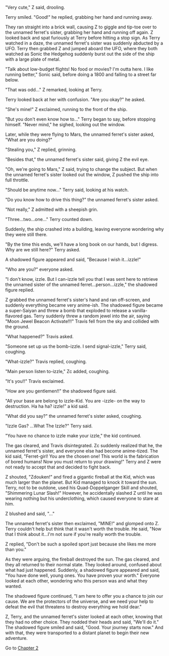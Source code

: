 "Very cute," Z said, drooling.

Terry smiled. "Good!" he replied, grabbing her hand and running away.

They ran straight into a brick wall, causing Z to giggle and tip-toe
over to the unnamed ferret's sister, grabbing her hand and running off
again. Z looked back and spat furiously at Terry before hitting a stop
sign. As Terry watched in a daze, the unnamed ferret's sister was
suddenly abducted by a UFO. Terry then grabbed Z and jumped aboard the
UFO, where they both watched as Sonic the Hedgehog suddenly burst out
the side of the ship with a large plate of metal.

"Talk about low-budget flights! No food or movies? I'm outta here. I
like running better," Sonic said, before doing a 1800 and falling to a
street far below.

"That was odd..." Z remarked, looking at Terry.

Terry looked back at her with confusion. "Are you okay?" he asked.

"She's mine!" Z exclaimed, running to the front of the ship.

"But you don't even know how to..." Terry began to say, before stopping
himself. "Never mind," he sighed, looking out the window.

Later, while they were flying to Mars, the unnamed ferret's sister
asked, "What are you doing?"

"Stealing you," Z replied, grinning.

"Besides that," the unnamed ferret's sister said, giving Z the evil eye.

"Oh, we're going to Mars," Z said, trying to change the subject. But
when the unnamed ferret's sister looked out the window, Z pushed the
ship into full throttle.

"Should be anytime now..." Terry said, looking at his watch.

"Do you know how to drive this thing?" the unnamed ferret's sister
asked.

"Not really," Z admitted with a sheepish grin.

"Three...two...one..." Terry counted down.

Suddenly, the ship crashed into a building, leaving everyone wondering
why they were still there.

"By the time this ends, we'll have a long book on our hands, but I
digress. Why are we still here?" Terry asked.

A shadowed figure appeared and said, "Because I wish it...izzle!"

"Who are you?" everyone asked.

"I don't know, izzle. But I can-izzle tell you that I was sent here to
retrieve the unnamed sister of the unnamed ferret...person...izzle," the
shadowed figure replied.

Z grabbed the unnamed ferret's sister's hand and ran off-screen, and
suddenly everything became very anime-ish. The shadowed figure became a
super-Saiyan and threw a bomb that exploded to release a
vanilla-flavored gas. Terry suddenly threw a random jewel into the air,
saying "Moon Jewel Beacon Activate!!!" Travis fell from the sky and
collided with the ground.

"What happened?" Travis asked.

"Someone set up us the bomb-izzle. I send signal-izzle," Terry said,
coughing.

"What-izzle?" Travis replied, coughing.

"Main person listen to-izzle," Zc added, coughing.

"It's you!!" Travis exclaimed.

"How are you gentlemen!!" the shadowed figure said.

"All your base are belong to izzle-Kid. You are -izzle- on the way to
destruction. Ha ha ha? izzle!" a kid said.

"What did you say?" the unnamed ferret's sister asked, coughing.

"Izzle Gas? ...What The Izzle?" Terry said.

"You have no chance to izzle make your izzle," the kid continued.

The gas cleared, and Travis disintegrated. Zc suddenly realized that he,
the unnamed ferret's sister, and everyone else had become anime-tized.
The kid said, "Ferret-girl! You are the chosen one! This world is the
fabrication of bored humans! Now you must return to your drawing!" Terry
and Z were not ready to accept that and decided to fight back.

Z shouted, "Zdouken!" and fired a gigantic fireball at the Kid, which
was much larger than the planet. But Kid managed to knock it toward the
sun. Terry, not to be outdone, used his Quad-Doppelganger Skill and
shouted, "Shimmering Lunar Slash!" However, he accidentally slashed Z
until he was wearing nothing but his underclothing, which caused
everyone to stare at him.

Z blushed and said, "..."

The unnamed ferret's sister then exclaimed, "MINE!" and glomped onto Z.
Terry couldn't help but think that it wasn't worth the trouble. He said,
"Now that I think about it...I'm not sure if you're really worth the
trouble.

Z replied, "Don't be such a spoiled sport just because she likes me more
than you."

As they were arguing, the fireball destroyed the sun. The gas cleared,
and they all returned to their normal state. They looked around,
confused about what had just happened. Suddenly, a shadowed figure
appeared and said, "You have done well, young ones. You have proven your
worth." Everyone looked at each other, wondering who this person was and
what they wanted.

The shadowed figure continued, "I am here to offer you a chance to join
our cause. We are the protectors of the universe, and we need your help
to defeat the evil that threatens to destroy everything we hold dear."

Z, Terry, and the unnamed ferret's sister looked at each other, knowing
that they had no other choice. They nodded their heads and said, "We'll
do it." The shadowed figure smiled and said, "Good. Your journey starts
now." And with that, they were transported to a distant planet to begin
their new adventure.

Go to [Chapter 2](stories/9268)